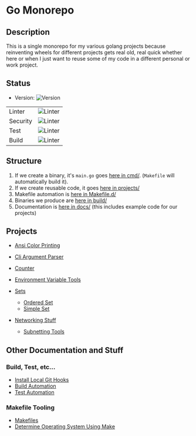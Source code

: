 Go Monorepo
===========

## Description

This is a single monorepo for my various golang projects because reinventing wheels for different projects
gets real old, real quick whether here or when I just want to reuse some of my code in a different personal
or work project.

## Status
* Version: ![Version](https://raw.githubusercontent.com/sam-caldwell/go/main/VERSION.svg)          

|          |                                                                         |
|----------|-------------------------------------------------------------------------|
| Linter   | ![Linter](https://github.com/sam-caldwell/badges/LINT.svg?branch=main)  |
| Security | ![Linter](https://github.com/sam-caldwell/badges/SNYK.svg?branch=main)  |
| Test     | ![Linter](https://github.com/sam-caldwell/badges/TEST.svg?branch=main)  |
| Build    | ![Linter](https://github.com/sam-caldwell/badges/BUILD.svg?branch=main) |





## Structure

1. If we create a binary, it's `main.go` goes [here in cmd/](./cmd). (`Makefile` will automatically build it).
2. If we create reusable code, it goes [here in projects/](./projects)
3. Makefile automation is [here in Makefile.d/](./Makefile.d)
4. Binaries we produce are [here in build/](./build)
5. Documentation is [here in docs/](./docs) (this includes example code for our projects)

## Projects

* [Ansi Color Printing](./projects/ansi/README.md)

* [Cli Argument Parser](./projects/argparse/README.md)

* [Counter](./projects/counter/README.md)

* [Environment Variable Tools](./projects/environment/README.md)

* [Sets](./projects/sets/README.md)
    * [Ordered Set](./projects/sets/orderedset/README.md)
    * [Simple Set](./projects/sets/simpleset/README.md)

* [Networking Stuff](./projects/net/README.md)
    * [Subnetting Tools](./projects/net/subnetting/README.md)

## Other Documentation and Stuff

### Build, Test, etc...

* [Install Local Git Hooks](docs/git/hooks.md)
* [Build Automation](docs/builds/README.md)
* [Test Automation](docs/tests/README.md)

### Makefile Tooling

* [Makefiles](Makefile.d)
* [Determine Operating System Using Make](Makefile.d/check/check.os.mk)